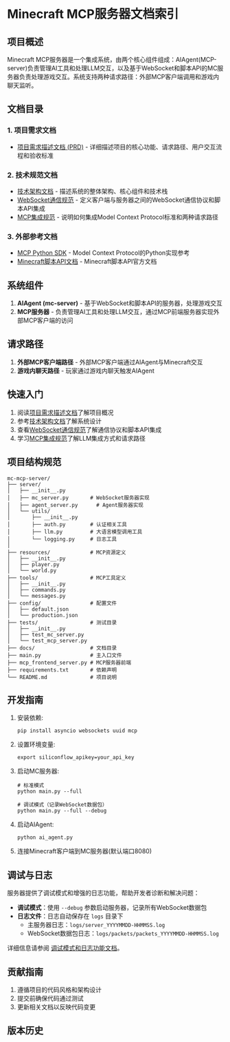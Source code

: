 # Minecraft MCP服务器文档索引

## 项目概述

Minecraft MCP服务器是一个集成系统，由两个核心组件组成：AIAgent(MCP-server)负责管理AI工具和处理LLM交互，以及基于WebSocket和脚本API的MC服务器负责处理游戏交互。系统支持两种请求路径：外部MCP客户端调用和游戏内聊天监听。

## 文档目录

### 1. 项目需求文档

- [项目需求描述文档 (PRD)](/docs/prd/pr.md) - 详细描述项目的核心功能、请求路径、用户交互流程和验收标准

### 2. 技术规范文档

- [技术架构文档](/docs/prd/technical_architecture.md) - 描述系统的整体架构、核心组件和技术栈
- [WebSocket通信规范](/docs/prd/websocket_spec.md) - 定义客户端与服务器之间的WebSocket通信协议和脚本API集成
- [MCP集成规范](/docs/prd/mcp_integration.md) - 说明如何集成Model Context Protocol标准和两种请求路径

### 3. 外部参考文档

- [MCP Python SDK](/docs/MCP_PYTHON_SDK.md) - Model Context Protocol的Python实现参考
- [Minecraft脚本API文档](https://learn.microsoft.com/en-us/minecraft/creator/scriptapi/) - Minecraft脚本API官方文档

## 系统组件


1. **AIAgent (mc-server)** - 基于WebSocket和脚本API的服务器，处理游戏交互
2. **MCP服务器** - 负责管理AI工具和处理LLM交互，通过MCP前端服务器实现外部MCP客户端的访问

## 请求路径

1. **外部MCP客户端路径** - 外部MCP客户端通过AIAgent与Minecraft交互
2. **游戏内聊天路径** - 玩家通过游戏内聊天触发AIAgent

## 快速入门

1. 阅读[项目需求描述文档](/docs/prd/pr.md)了解项目概况
2. 参考[技术架构文档](/docs/prd/technical_architecture.md)了解系统设计
3. 查看[WebSocket通信规范](/docs/prd/websocket_spec.md)了解通信协议和脚本API集成
4. 学习[MCP集成规范](/docs/prd/mcp_integration.md)了解LLM集成方式和请求路径

## 项目结构规范

```
mc-mcp-server/
├── server/
│   ├── __init__.py
│   ├── mc_server.py       # WebSocket服务器实现
│   ├── agent_server.py      # Agent服务器实现
│   └── utils/
│       ├── __init__.py
│       ├── auth.py        # 认证相关工具
│       ├── llm.py         # 大语言模型调用工具
│       └── logging.py     # 日志工具
│
├── resources/             # MCP资源定义
│   ├── __init__.py
│   ├── player.py
│   └── world.py
├── tools/                 # MCP工具定义
│   ├── __init__.py
│   ├── commands.py
│   └── messages.py
├── config/                # 配置文件
│   ├── default.json
│   └── production.json
├── tests/                 # 测试目录
│   ├── __init__.py
│   ├── test_mc_server.py
│   └── test_mcp_server.py
├── docs/                  # 文档目录
├── main.py                # 主入口文件
├── mcp_frontend_server.py # MCP服务器前端
├── requirements.txt       # 依赖声明
└── README.md              # 项目说明

```

## 开发指南

1. 安装依赖:
   ```
   pip install asyncio websockets uuid mcp
   ```

2. 设置环境变量:
   ```
   export siliconflow_apikey=your_api_key
   ```

3. 启动MC服务器:
   ```
   # 标准模式
   python main.py --full
   
   # 调试模式（记录WebSocket数据包）
   python main.py --full --debug
   ```

4. 启动AIAgent:
   ```
   python ai_agent.py
   ```

5. 连接Minecraft客户端到MC服务器(默认端口8080)

## 调试与日志

服务器提供了调试模式和增强的日志功能，帮助开发者诊断和解决问题：

- **调试模式**：使用 `--debug` 参数启动服务器，记录所有WebSocket数据包
- **日志文件**：日志自动保存在 `logs` 目录下
  - 主服务器日志：`logs/server_YYYYMMDD-HHMMSS.log`
  - WebSocket数据包日志：`logs/packets/packets_YYYYMMDD-HHMMSS.log`

详细信息请参阅 [调试模式和日志功能文档](/docs/DEBUG_MODE.md)。

## 贡献指南

1. 遵循项目的代码风格和架构设计
2. 提交前确保代码通过测试
3. 更新相关文档以反映代码变更

## 版本历史
